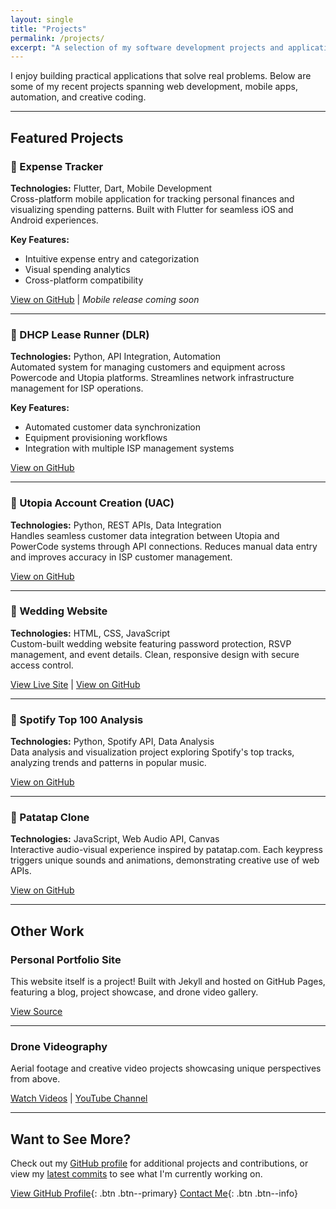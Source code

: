 ```yaml
---
layout: single
title: "Projects"
permalink: /projects/
excerpt: "A selection of my software development projects and applications"
---
```


I enjoy building practical applications that solve real problems. Below are some of my recent projects spanning web development, mobile apps, automation, and creative coding.

---

## Featured Projects

### 📱 Expense Tracker
**Technologies:** Flutter, Dart, Mobile Development  
Cross-platform mobile application for tracking personal finances and visualizing spending patterns. Built with Flutter for seamless iOS and Android experiences.

**Key Features:**
- Intuitive expense entry and categorization
- Visual spending analytics
- Cross-platform compatibility

[View on GitHub](https://github.com/OleksSobol/expenses-tracker) | *Mobile release coming soon*

---

### 🔧 DHCP Lease Runner (DLR)
**Technologies:** Python, API Integration, Automation  
Automated system for managing customers and equipment across Powercode and Utopia platforms. Streamlines network infrastructure management for ISP operations.

**Key Features:**
- Automated customer data synchronization
- Equipment provisioning workflows
- Integration with multiple ISP management systems

[View on GitHub](https://github.com/OleksSobol/DHCP-LEASE-RUNNER---DLR)

---

### 👥 Utopia Account Creation (UAC)
**Technologies:** Python, REST APIs, Data Integration  
Handles seamless customer data integration between Utopia and PowerCode systems through API connections. Reduces manual data entry and improves accuracy in ISP customer management.

[View on GitHub](https://github.com/OleksSobol/Utopia-Account-Creation---UAC)

---

### 💍 Wedding Website
**Technologies:** HTML, CSS, JavaScript  
Custom-built wedding website featuring password protection, RSVP management, and event details. Clean, responsive design with secure access control.

[View Live Site](https://osobol.com/wedding-website/) | [View on GitHub](https://github.com/OleksSobol/wedding-website)

---

### 🎵 Spotify Top 100 Analysis
**Technologies:** Python, Spotify API, Data Analysis  
Data analysis and visualization project exploring Spotify's top tracks, analyzing trends and patterns in popular music.

[View on GitHub](https://github.com/OleksSobol/Spotify-Top-100)

---

### 🎹 Patatap Clone
**Technologies:** JavaScript, Web Audio API, Canvas  
Interactive audio-visual experience inspired by patatap.com. Each keypress triggers unique sounds and animations, demonstrating creative use of web APIs.

[View on GitHub](https://github.com/OleksSobol/PatatapClone)

---

## Other Work

### Personal Portfolio Site
This website itself is a project! Built with Jekyll and hosted on GitHub Pages, featuring a blog, project showcase, and drone video gallery.

[View Source](https://github.com/OleksSobol/olekssobol.github.io)

---

### Drone Videography
Aerial footage and creative video projects showcasing unique perspectives from above.

[Watch Videos](/videos/) | [YouTube Channel](https://www.youtube.com/@Life2freedom)

---

## Want to See More?

Check out my [GitHub profile](https://github.com/OleksSobol) for additional projects and contributions, or view my [latest commits](/commits/) to see what I'm currently working on.

[View GitHub Profile](https://github.com/OleksSobol){: .btn .btn--primary} [Contact Me](/contact/){: .btn .btn--info}